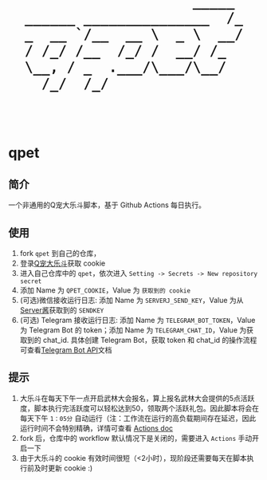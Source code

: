 <h1 align="center">
  <pre>
                    _____ 
______ _______________  /_
_  __ `/__  __ \  _ \  __/
/ /_/ /__  /_/ /  __/ /_  
\__, / _  .___/\___/\__/  
  /_/  /_/                

  </pre>
</h1>

# qpet

## 简介

一个非通用的Q宠大乐斗脚本，基于 Github Actions 每日执行。

## 使用

1. fork `qpet` 到自己的仓库，
2. 登录[Q宠大乐斗](https://dld.qzapp.z.qq.com/qpet/cgi-bin/phonepk?cmd=index&channel=0)获取 cookie
3. 进入自己仓库中的 `qpet`，依次进入 `Setting -> Secrets -> New repository secret`
4. 添加 Name 为 `QPET_COOKIE`，Value 为 `获取到的 cookie`
5. (可选)微信接收运行日志: 添加 Name 为 `SERVERJ_SEND_KEY`，Value 为从[Server酱](https://sct.ftqq.com/)获取到的 `SENDKEY`
6. (可选) Telegram 接收运行日志: 添加 Name 为 `TELEGRAM_BOT_TOKEN`，Value 为 Telegram Bot 的 token；添加 Name 为 `TELEGRAM_CHAT_ID`，Value 为获取到的 chat_id. 具体创建 Telegram Bot，获取 token 和 chat_id 的操作流程可查看[Telegram Bot API](https://core.telegram.org/bots/api#getting-updates)文档

## 提示

1. 大乐斗在每天下午一点开启武林大会报名，算上报名武林大会提供的5点活跃度，脚本执行完活跃度可以轻松达到50，领取两个活跃礼包。因此脚本将会在每天下午 `1：05分` 自动运行（注：工作流在运行的高负载期间存在延迟，因此运行时间不会特别精确，详情可查看 [Actions doc](https://docs.github.com/en/actions/learn-github-actions/events-that-trigger-workflows#scheduled-events)
2. fork 后，仓库中的 workflow 默认情况下是关闭的，需要进入 `Actions` 手动开启一下
3. 由于大乐斗的 cookie 有效时间很短（<2小时），现阶段还需要每天在脚本执行前及时更新 cookie :)
